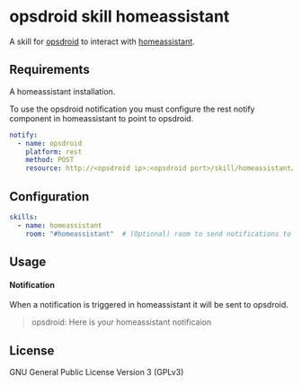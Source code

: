 # opsdroid skill homeassistant

A skill for [opsdroid](https://github.com/opsdroid/opsdroid) to interact with [homeassistant](https://home-assistant.io/).

## Requirements

A homeassistant installation.

To use the opsdroid notification you must configure the rest notify component in homeassistant to point to opsdroid.

```yaml
notify:
  - name: opsdroid
    platform: rest
    method: POST
    resource: http://<opsdroid ip>:<opsdroid port>/skill/homeassistant/notify
```
## Configuration

```yaml
skills:
  - name: homeassistant
    room: "#homeassistant"  # (Optional) room to send notifications to
```
## Usage

#### Notification

When a notification is triggered in homeassistant it will be sent to opsdroid.

> opsdroid: Here is your homeassistant notificaion

## License

GNU General Public License Version 3 (GPLv3)
